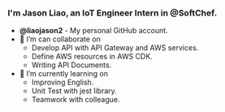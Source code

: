 ### I'm Jason Liao, an IoT Engineer Intern in @SoftChef.

- **@liaojason2** - My personal GitHub account.
- 👯 I’m can collaborate on
  - Develop API with API Gateway and AWS services.
  - Define AWS resources in AWS CDK.
  - Writing API Documents.
- 🌱 I’m currently learning on
  - Improving English.
  - Unit Test with jest library.
  - Teamwork with colleague.

<!--
**liaojason2softchef/liaojason2softchef** is a ✨ _special_ ✨ repository because its `README.md` (this file) appears on your GitHub profile.

Here are some ideas to get you started:

- 🔭 I’m currently working on ...
- 🌱 I’m currently learning ...
- 👯 I’m looking to collaborate on ...
- 🤔 I’m looking for help with ...
- 💬 Ask me about ...
- 📫 How to reach me: ...
- 😄 Pronouns: ...
- ⚡ Fun fact: ...
-->
